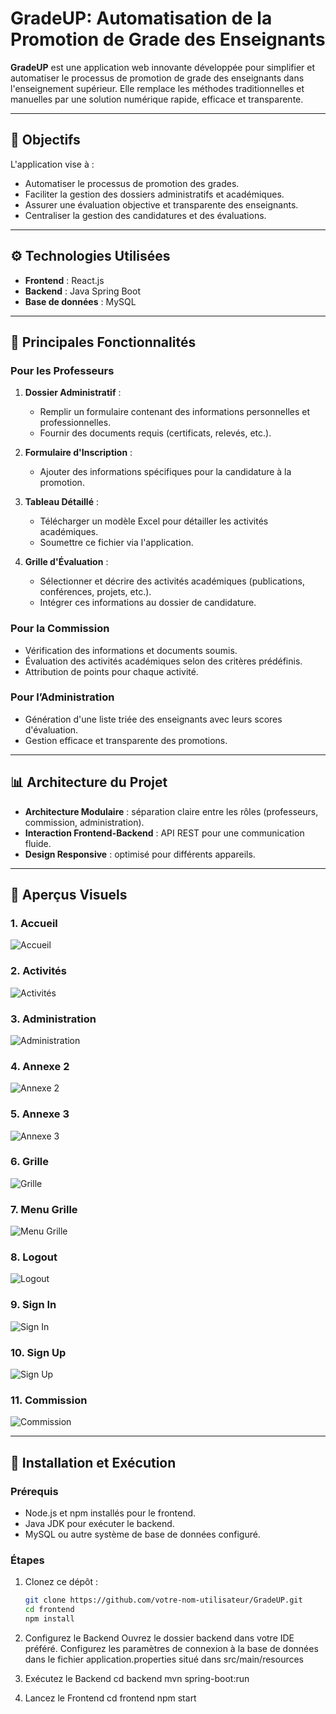 # GradeUP: Automatisation de la Promotion de Grade des Enseignants  

**GradeUP** est une application web innovante développée pour simplifier et automatiser le processus de promotion de grade des enseignants dans l'enseignement supérieur. Elle remplace les méthodes traditionnelles et manuelles par une solution numérique rapide, efficace et transparente.

---

## 🎯 **Objectifs**  
L'application vise à :  
- Automatiser le processus de promotion des grades.  
- Faciliter la gestion des dossiers administratifs et académiques.  
- Assurer une évaluation objective et transparente des enseignants.  
- Centraliser la gestion des candidatures et des évaluations.  

---

## ⚙️ **Technologies Utilisées**  
- **Frontend** : React.js  
- **Backend** : Java Spring Boot  
- **Base de données** : MySQL

---

## 📂 **Principales Fonctionnalités**

### **Pour les Professeurs**  
1. **Dossier Administratif** :  
   - Remplir un formulaire contenant des informations personnelles et professionnelles.  
   - Fournir des documents requis (certificats, relevés, etc.).  

2. **Formulaire d'Inscription** :  
   - Ajouter des informations spécifiques pour la candidature à la promotion.  

3. **Tableau Détaillé** :  
   - Télécharger un modèle Excel pour détailler les activités académiques.  
   - Soumettre ce fichier via l'application.  

4. **Grille d'Évaluation** :  
   - Sélectionner et décrire des activités académiques (publications, conférences, projets, etc.).  
   - Intégrer ces informations au dossier de candidature.  

### **Pour la Commission**  
- Vérification des informations et documents soumis.  
- Évaluation des activités académiques selon des critères prédéfinis.  
- Attribution de points pour chaque activité.  

### **Pour l’Administration**  
- Génération d'une liste triée des enseignants avec leurs scores d'évaluation.  
- Gestion efficace et transparente des promotions.  

---

## 📊 **Architecture du Projet**  
- **Architecture Modulaire** : séparation claire entre les rôles (professeurs, commission, administration).  
- **Interaction Frontend-Backend** : API REST pour une communication fluide.  
- **Design Responsive** : optimisé pour différents appareils.  

---

## 📸 **Aperçus Visuels**  

### **1. Accueil**  
![Accueil](./screenshots/Accueil.png)  

### **2. Activités**  
![Activités](./screenshots/Activités.png)  

### **3. Administration**  
![Administration](./screenshots/Administration.png)  

### **4. Annexe 2**  
![Annexe 2](./screenshots/Annexe2.png)  

### **5. Annexe 3**  
![Annexe 3](./screenshots/Annexe3.png)  

### **6. Grille**  
![Grille](./screenshots/Grille.png)  

### **7. Menu Grille**  
![Menu Grille](./screenshots/menuGrille.png)  

### **8. Logout**  
![Logout](./screenshots/Logout.png)  

### **9. Sign In**  
![Sign In](./screenshots/signIn.png)  

### **10. Sign Up**  
![Sign Up](./screenshots/signUp.png)  

### **11. Commission**  
![Commission](./screenshots/Commission.png)  

---

## 🚀 **Installation et Exécution**  

### **Prérequis**  
- Node.js et npm installés pour le frontend.  
- Java JDK pour exécuter le backend.  
- MySQL ou autre système de base de données configuré.  

### **Étapes**  
1. Clonez ce dépôt :  
   ```bash
   git clone https://github.com/votre-nom-utilisateur/GradeUP.git
   cd frontend
   npm install
3. Configurez le Backend
Ouvrez le dossier backend dans votre IDE préféré.
Configurez les paramètres de connexion à la base de données dans le fichier application.properties situé dans src/main/resources

4. Exécutez le Backend
cd backend
mvn spring-boot:run

5. Lancez le Frontend
cd frontend
npm start

